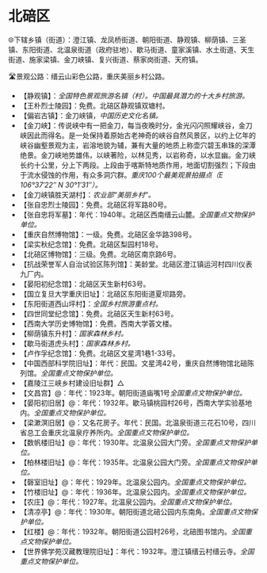 # 北碚区  
🌐下辖乡镇（街道）：澄江镇、龙凤桥街道、朝阳街道、静观镇、柳荫镇、三圣镇、东阳街道、北温泉街道（政府驻地）、歇马街道、童家溪镇、水土街道、天生街道、施家梁镇、金刀峡镇、复兴街道、蔡家岗街道、天府镇。  
  
🛣️景观公路：缙云山彩色公路，重庆美丽乡村公路。  
  
* 【静观镇】：*全国特色景观旅游名镇（村）。中国最具潜力的十大乡村旅游。*
* 【王朴烈士陵园】：免费。北碚区静观镇双塘村。
* 【偏岩古镇】：金刀峡镇，*中国历史文化名镇。*
* 【金刀峡】：传说峡中有一把金刀，每当夜晚时分，金光闪闪照耀峡谷，金刀峡因此而得名。是一处保持着原始古老神奇的峡谷自然风景区，以约上亿年的峡谷幽壑景观为主，岩溶地貌为辅，兼有大量的地质上称壶穴碧玉串珠的深潭绝景。金刀峡地势雄伟，以峡著险，以林见秀，以岩称奇，以水显幽。金刀峡长约十公里，分上下两段。上段由于喀斯特地质作用，地面切割强烈；下段由于流水侵蚀的作用，有众多洞穴群。*重庆100个最美观景拍摄点（E 106°37′22″ N 30°1′31″）。*
* 【金刀峡镇胜天湖村】：*农业部“美丽乡村”。*
* 【张自忠烈士陵园】：免费。北碚区将军路80号。
* 【张自忠将军墓】：年代：1940年。北碚区西南缙云山麓。*全国重点文物保护单位。*
* 【重庆自然博物馆】：一级。免费。北碚区金华路398号。
* 【梁实秋纪念馆】：免费。北碚区梨园村18号。
* 【北碚区博物馆】：三级。免费。北碚区南京路6号。
* 【抗战荣誉军人自治试验区陈列馆】：美龄堂。北碚区澄江镇运河村四川仪表九厂内。
* 【晏阳初纪念馆】：北碚区天生新村63号。
* 【国立复旦大学重庆旧址】：北碚区东阳街道夏坝路旁。
* 【东阳街道西山坪村】：*全国乡村旅游重点村。*
* 【四世同堂纪念馆】：免费。北碚区天生新村63号。
* 【西南大学历史博物馆】：免费。西南大学荟文楼。
* 【柳荫镇东升村】：*国家森林乡村。*
* 【歇马街道虎头村】：*国家森林乡村。*
* 【卢作孚纪念馆】：免费。北碚区文星湾1巷1-33号。
* 【中国西部科学院旧址】：年代：民国。文星湾42号，重庆自然博物馆北碚陈列馆。*全国重点文物保护单位。*
* 【嘉陵江三峡乡村建设旧址群】△
* 【文昌宫】@：年代：1923年。朝阳街道庙嘴1号*全国重点文物保护单位。*
* 【晏阳初旧居】@：年代：1932年。歇马镇桃园村26号，西南大学实验基地内。*全国重点文物保护单位。*
* 【梁漱溟旧居】@：又名花房子。年代：民国。北温泉街道三花石10号，四川省总工会重庆北温泉疗养所内。*全国重点文物保护单位。*
* 【数帆楼旧址】@：年代：1930年。北温泉公园大门旁。*全国重点文物保护单位。*
* 【柏林楼旧址】@：年代：1935年。北温泉公园大门旁。*全国重点文物保护单位。*
* 【磬室旧址】@：年代：1929年。北温泉公园内。*全国重点文物保护单位。*
* 【竹楼旧址】@：年代：1936年。北温泉公园内。*全国重点文物保护单位。*
* 【农庄】@：年代：1927年。北温泉公园内。*全国重点文物保护单位。*
* 【清凉亭】@：年代：1930年。朝阳街道北碚公园内东南角。*全国重点文物保护单位。*
* 【红楼】@：年代：1932年。朝阳街道公园村26号，北碚图书馆内。*全国重点文物保护单位。*
* 【世界佛学苑汉藏教理院旧址】：年代：1932年。澄江镇缙云村缙云寺。*全国重点文物保护单位。*